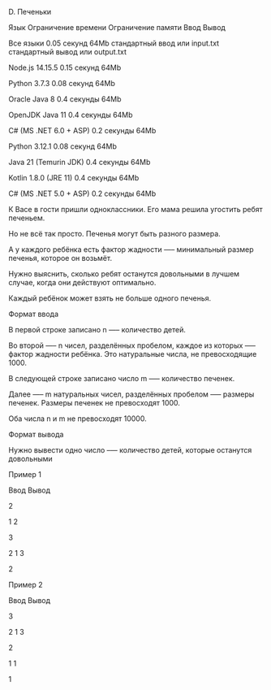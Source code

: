 D. Печеньки



Язык	Ограничение времени	Ограничение памяти	Ввод	Вывод



Все языки	0.05 секунд	64Mb	стандартный ввод или input.txt	стандартный вывод или output.txt



Node.js 14.15.5	0.15 секунд	64Mb



Python 3.7.3	0.08 секунд	64Mb



Oracle Java 8	0.4 секунды	64Mb



OpenJDK Java 11	0.4 секунды	64Mb



C# (MS .NET 6.0 + ASP)	0.2 секунды	64Mb



Python 3.12.1	0.08 секунд	64Mb



Java 21 (Temurin JDK)	0.4 секунды	64Mb



Kotlin 1.8.0 (JRE 11)	0.4 секунды	64Mb



C# (MS .NET 5.0 + ASP)	0.2 секунды	64Mb



К Васе в гости пришли одноклассники. Его мама решила угостить ребят печеньем.



Но не всё так просто. Печенья могут быть разного размера.



А у каждого ребёнка есть фактор жадности —– минимальный размер печенья, которое он возьмёт. 



Нужно выяснить, сколько ребят останутся довольными в лучшем случае, когда они действуют оптимально.



Каждый ребёнок может взять не больше одного печенья.



Формат ввода



В первой строке записано n —– количество детей.



Во второй —– n чисел, разделённых пробелом, каждое из которых –— фактор жадности ребёнка. Это натуральные числа, не превосходящие 1000.



В следующей строке записано число m –— количество печенек.



Далее —– m натуральных чисел, разделённых пробелом —– размеры печенек. Размеры печенек не превосходят 1000.



Оба числа n и m не превосходят 10000.



Формат вывода



Нужно вывести одно число –— количество детей, которые останутся довольными



Пример 1



Ввод	Вывод



2



1 2



3



2 1 3



2



Пример 2



Ввод	Вывод



3



2 1 3



2



1 1



1

